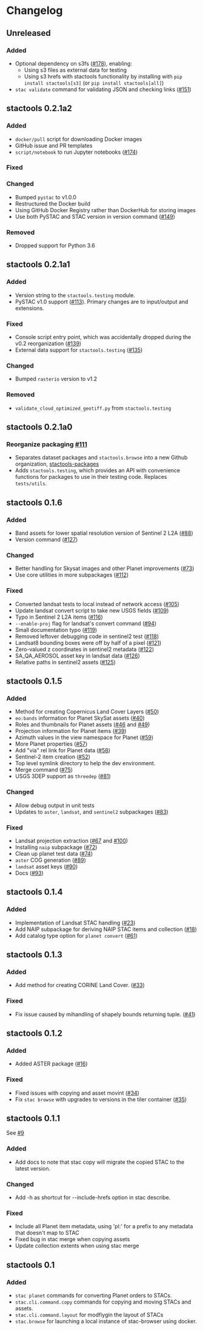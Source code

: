# Changelog

## Unreleased

### Added

- Optional dependency on s3fs ([#178](https://github.com/stac-utils/stactools/pull/178)), enabling:
  - Using s3 files as external data for testing
  - Using s3 hrefs with stactools functionality by installing with `pip install stactools[s3]` (or `pip install stactools[all]`)
- `stac validate` command for validating JSON and checking links ([#151](https://github.com/stac-utils/stactools/pull/151))

## stactools 0.2.1a2

### Added

- `docker/pull` script for downloading Docker images
- GitHub issue and PR templates
- `script/notebook` to run Jupyter notebooks ([#174](https://github.com/stac-utils/stactools/pull/174))

### Fixed

### Changed

- Bumped `pystac` to v1.0.0
- Restructured the Docker build
- Using GitHub Docker Registry rather than DockerHub for storing images
- Use both PySTAC and STAC version in version command ([#149](https://github.com/stac-utils/stactools/pull/149))

### Removed

- Dropped support for Python 3.6

## stactools 0.2.1a1

### Added

- Version string to the `stactools.testing` module.
- PySTAC v1.0 support ([#113](https://github.com/stac-utils/stactools/pull/113)).
  Primary changes are to input/output and extensions.

### Fixed

- Console script entry point, which was accidentally dropped during the v0.2 reorganization ([#139](https://github.com/stac-utils/stactools/pull/139))
- External data support for `stactools.testing` ([#135](https://github.com/stac-utils/stactools/pull/135))

### Changed

- Bumped `rasterio` version to v1.2

### Removed

- `validate_cloud_optimized_geotiff.py` from `stactools.testing`

## stactools 0.2.1a0

### Reorganize packaging [#111](https://github.com/stac-utils/stactools/pull/111)

- Separates dataset packages and `stactools.browse` into a new Github organization, [stactools-packages](https://github.com/stactools-packages)
- Adds `stactools.testing`, which provides an API with convenience functions for packages to use in their testing code.
  Replaces `tests/utils`.

## stactools 0.1.6

### Added

- Band assets for lower spatial resolution version of Sentinel 2 L2A ([#88](https://github.com/stac-utils/stactools/pull/88))
- Version command ([#127](https://github.com/stac-utils/stactools/pull/127))

### Changed

- Better handling for Skysat images and other Planet improvements ([#73](https://github.com/stac-utils/stactools/pull/73))
- Use core utilities in more subpackages ([#112](https://github.com/stac-utils/stactools/pull/112))

### Fixed

- Converted landsat tests to local instead of network access ([#105](https://github.com/stac-utils/stactools/pull/105))
- Update landsat convert script to take new USGS fields ([#109](https://github.com/stac-utils/stactools/pull/109))
- Typo in Sentinel 2 L2A items ([#116](https://github.com/stac-utils/stactools/pull/116))
- `--enable-proj` flag for landsat's convert command ([#94](https://github.com/stac-utils/stactools/pull/94))
- Small documentation typo ([#119](https://github.com/stac-utils/stactools/pull/119))
- Removed leftover debugging code in sentinel2 test ([#118](https://github.com/stac-utils/stactools/pull/118))
- Landsat8 bounding boxes were off by half of a pixel ([#121](https://github.com/stac-utils/stactools/pull/121))
- Zero-valued z coordinates in sentinel2 metadata ([#122](https://github.com/stac-utils/stactools/pull/122))
- SA_QA_AEROSOL asset key in landsat data ([#126](https://github.com/stac-utils/stactools/pull/126))
- Relative paths in sentinel2 assets ([#125](https://github.com/stac-utils/stactools/pull/125))

## stactools 0.1.5

### Added

- Method for creating Copernicus Land Cover Layers ([#50](https://github.com/stac-utils/stactools/pull/50))
- `eo:bands` information for Planet SkySat assets ([#40](https://github.com/stac-utils/stactools/issues/40))
- Roles and thumbnails for Planet assets ([#46](https://github.com/stac-utils/stactools/issues/46) and [#49](https://github.com/stac-utils/stactools/issues/49))
- Projection information for Planet items ([#39](https://github.com/stac-utils/stactools/issues/39))
- Azimuth values in the view namespace for Planet ([#59](https://github.com/stac-utils/stactools/issues/59))
- More Planet properties ([#57](https://github.com/stac-utils/stactools/issues/57))
- Add "via" rel link for Planet data ([#58](https://github.com/stac-utils/stactools/issues/58))
- Sentinel-2 item creation ([#52](https://github.com/stac-utils/stactools/pull/52))
- Top level symlink directory to help the dev environment.
- Merge command ([#75](https://github.com/stac-utils/stactools/pull/75))
- USGS 3DEP support as `threedep` ([#81](https://github.com/stac-utils/stactools/pull/81))

### Changed

- Allow debug output in unit tests
- Updates to `aster`, `landsat`, and `sentinel2` subpackages ([#83](https://github.com/stac-utils/stactools/pull/83))

### Fixed

- Landsat projection extraction ([#67](https://github.com/stac-utils/stactools/pull/67) and [#100](https://github.com/stac-utils/stactools/pull/100))
- Installing `naip` subpackage ([#72](https://github.com/stac-utils/stactools/pull/72))
- Clean up planet test data ([#74](https://github.com/stac-utils/stactools/pull/74))
- `aster` COG generation ([#89](https://github.com/stac-utils/stactools/pull/89))
- `landsat` asset keys ([#90](https://github.com/stac-utils/stactools/pull/90))
- Docs ([#93](https://github.com/stac-utils/stactools/pull/93))

## stactools 0.1.4

### Added
- Implementation of Landsat STAC handling ([#23](https://github.com/stac-utils/stactools/pull/23))
- Add NAIP subpackage for deriving NAIP STAC items and collection ([#18](https://github.com/stac-utils/stactools/pull/18))
- Add catalog type option for `planet convert` ([#61](https://github.com/stac-utils/stactools/pull/61))

## stactools 0.1.3

### Added

- Add method for creating CORINE Land Cover. ([#33](https://github.com/stac-utils/stactools/pull/33))

### Fixed

- Fix issue caused by mihandling of shapely bounds returning tuple. ([#41](https://github.com/stac-utils/stactools/pull/41))

## stactools 0.1.2

### Added

- Added ASTER package ([#16](https://github.com/stac-utils/stactools/pull/16))

### Fixed

- Fixed issues with copying and asset movint ([#34](https://github.com/stac-utils/stactools/pull/34))
- Fix `stac browse` with upgrades to versions in the tiler container ([#35](https://github.com/stac-utils/stactools/pull/35))

## stactools 0.1.1

See [#9](https://github.com/stac-utils/stactools/pull/9)

### Added

- Add docs to note that stac copy will migrate the copied STAC to the latest version.

### Changed

- Add -h as shortcut for --include-hrefs option in stac describe.

### Fixed

- Include all Planet item metadata, using 'pl:' for a prefix to any metadata that doesn't map to STAC
- Fixed bug in stac merge when copying assets
- Update collection extents when using stac merge

## stactools 0.1

### Added

- `stac planet` commands for converting Planet orders to STACs.
- `stac.cli.command.copy` commands for copying and moving STACs and assets.
- `stac.cli.command.layout` for modfiygin the layout of STACs
- `stac.browse` for launching a local instance of stac-browser using docker.
